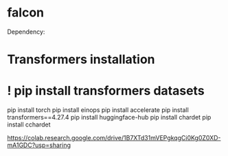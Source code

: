 # falcon

Dependency:

# Transformers installation
# ! pip install transformers datasets
pip install torch
pip install einops
pip install accelerate
pip install transformers==4.27.4
pip install huggingface-hub
pip install chardet
pip install cchardet

https://colab.research.google.com/drive/1B7XTd31mVEPgkqgCi0Kg0Z0XD-mA1GDC?usp=sharing
